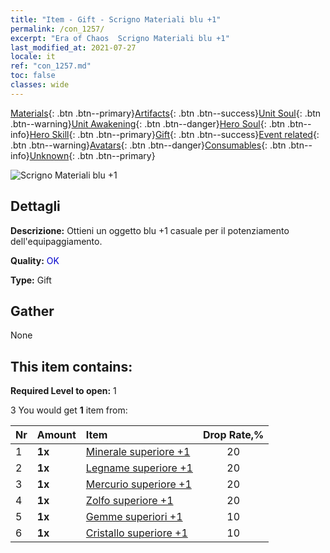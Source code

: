 ```yaml
---
title: "Item - Gift - Scrigno Materiali blu +1"
permalink: /con_1257/
excerpt: "Era of Chaos  Scrigno Materiali blu +1"
last_modified_at: 2021-07-27
locale: it
ref: "con_1257.md"
toc: false
classes: wide
---
```

 [Materials](/ItemsIT/){: .btn .btn--primary}[Artifacts](/ItemsIT/Artifacts/){: .btn .btn--success}[Unit Soul](/ItemsIT/UnitSoul/){: .btn .btn--warning}[Unit Awakening](/ItemsIT/UnitAwakening/){: .btn .btn--danger}[Hero Soul](/ItemsIT/HeroSoul/){: .btn .btn--info}[Hero Skill](/ItemsIT/HeroSkill/){: .btn .btn--primary}[Gift](/ItemsIT/Gift/){: .btn .btn--success}[Event related](/ItemsIT/Events/){: .btn .btn--warning}[Avatars](/ItemsIT/Avatars/){: .btn .btn--danger}[Consumables](/ItemsIT/Consumables/){: .btn .btn--info}[Unknown](/ItemsIT/Unknown/){: .btn .btn--primary}

 ![Scrigno Materiali blu +1](/images/t/i_304002.png)

## Dettagli
 **Descrizione:** Ottieni un oggetto blu +1 casuale per il potenziamento dell'equipaggiamento.

 **Quality:** <span style="color: #0000CD">OK</span>

 **Type:** Gift

## Gather

  None

## This item contains:

 **Required Level to open:** 1

 3 You would get **1** item  from:

  | Nr | Amount |     Item    | Drop Rate,% |
  |:---|:-------|:------------|:---------:|
  | 1 |  **1x** | [Minerale superiore +1](/ItemsIT/mat_19/) | 20 | 
  | 2 |  **1x** | [Legname superiore +1](/ItemsIT/mat_20/) | 20 | 
  | 3 |  **1x** | [Mercurio superiore +1](/ItemsIT/mat_21/) | 20 | 
  | 4 |  **1x** | [Zolfo superiore +1](/ItemsIT/mat_22/) | 20 | 
  | 5 |  **1x** | [Gemme superiori +1](/ItemsIT/mat_23/) | 10 | 
  | 6 |  **1x** | [Cristallo superiore +1](/ItemsIT/mat_24/) | 10 | 
